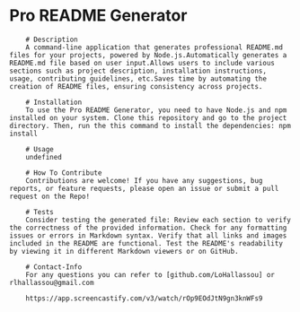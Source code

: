 # Pro README Generator
        
        # Description
        A command-line application that generates professional README.md files for your projects, powered by Node.js.Automatically generates a README.md file based on user input.Allows users to include various sections such as project description, installation instructions, usage, contributing guidelines, etc.Saves time by automating the creation of README files, ensuring consistency across projects.

        # Installation
        To use the Pro README Generator, you need to have Node.js and npm installed on your system. Clone this repository and go to the project directory. Then, run the this command to install the dependencies: npm install

        # Usage
        undefined

        # How To Contribute
        Contributions are welcome! If you have any suggestions, bug reports, or feature requests, please open an issue or submit a pull request on the Repo!

        # Tests
        Consider testing the generated file: Review each section to verify the correctness of the provided information. Check for any formatting issues or errors in Markdown syntax. Verify that all links and images included in the README are functional. Test the README's readability by viewing it in different Markdown viewers or on GitHub.

        # Contact-Info
        For any questions you can refer to [github.com/LoHallassou] or rlhallassou@gmail.com

        https://app.screencastify.com/v3/watch/rOp9EOdJtN9gn3knWFs9
        